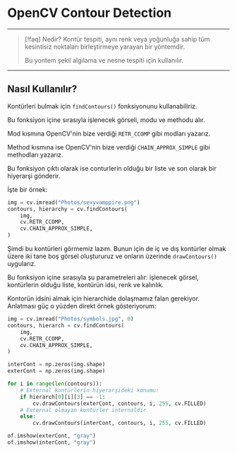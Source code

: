 # OpenCV Contour Detection

---

> [!faq] Nedir?
> Kontür tespiti, aynı renk veya yoğunluğa sahip tüm kesintisiz
> noktaları birleştirmeye yarayan bir yöntemdir.
>
> Bu yontem şekil algılama ve nesne tespiti için kullanılır.

---

## Nasıl Kullanılır?

Kontürleri bulmak için `findContours()` fonksiyonunu kullanabiliriz.

Bu fonksiyon içine sırasıyla işlenecek görseli, modu ve methodu alır.

Mod kısmına OpenCV'nin bize verdiği `RETR_CCOMP` gibi modları yazarız.

Method kısmına ise OpenCV'nin bize verdiği `CHAIN_APPROX_SIMPLE` gibi
methodları yazarız.

Bu fonksiyon çıktı olarak ise conturlerin olduğu bir liste ve son
olarak bir hiyerarşi gönderir.

İşte bir örnek:

```python
img = cv.imread("Photos/sexyvamppire.png")
contours, hierarchy = cv.findContours(
    img,
    cv.RETR_CCOMP,
    cv.CHAIN_APPROX_SIMPLE,
)
```

Şimdi bu kontürleri görmemiz lazım. Bunun için de iç ve dış kontürler olmak
üzere iki tane boş görsel oluştururuz ve onların üzerinde `drawContours()`
uygularız.

Bu fonksiyon içine sırasıyla şu parametreleri alır: işlenecek görsel,
kontürlerin olduğu liste, kontürün idsi, renk ve kalınlık.

Kontorün idsini almak için hierarchide dolaşmamız falan gerekiyor.
Anlatması güç o yüzden direkt örnek gösteriyorum:

```python
img = cv.imread("Photos/symbols.jpg", 0)
contours, hierarch = cv.findContours(
    img,
    cv.RETR_CCOMP,
    cv.CHAIN_APPROX_SIMPLE,
)

interCont = np.zeros(img.shape)
exterCont = np.zeros(img.shape)

for i in range(len(contours)):
    # External kontürlerin hiyerarşideki konumu:
    if hierarch[0][i][3] == -1:
        cv.drawContours(exterCont, contours, i, 255, cv.FILLED)
    # External olmayan kontürler internaldir
    else:
        cv.drawContours(interCont, contours, i, 255, cv.FILLED)

of.imshow(exterCont, "gray")
of.imshow(interCont, "gray")
```
